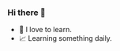 ### Hi there 👋

- 👾 I love to learn.
- 📈 Learning something daily.
<!--

- 📫 Feel free to connect with me on my other [online profiles.](https://linktr.ee/) 
-->

<!--
**dishantkkk/dishantkkk** is a ✨ _special_ ✨ repository because its `README.md` (this file) appears on your GitHub profile.

Here are some ideas to get you started:

- 🔭 I’m currently working on ...
- 🌱 I’m currently learning ...
- 👯 I’m looking to collaborate on ...
- 🤔 I’m looking for help with ...
- 💬 Ask me about ...
- 📫 How to reach me: ...
- 😄 Pronouns: ...
- ⚡ Fun fact: ...
-->
